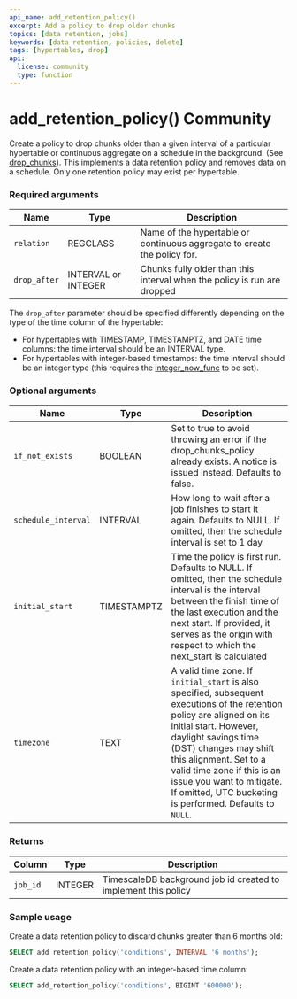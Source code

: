```yaml
---
api_name: add_retention_policy()
excerpt: Add a policy to drop older chunks
topics: [data retention, jobs]
keywords: [data retention, policies, delete]
tags: [hypertables, drop]
api:
  license: community
  type: function
---
```


# add_retention_policy() <Tag type="community">Community</Tag>

Create a policy to drop chunks older than a given interval of a particular
hypertable or continuous aggregate on a schedule in the background. (See [drop_chunks][drop_chunks]).
This implements a data retention policy and removes data on a schedule. Only
one retention policy may exist per hypertable.

### Required arguments

|Name|Type|Description|
|---|---|---|
| `relation` | REGCLASS | Name of the hypertable or continuous aggregate to create the policy for. |
| `drop_after` | INTERVAL or INTEGER | Chunks fully older than this interval when the policy is run are dropped|

The `drop_after` parameter should be specified differently depending on the
type of the time column of the hypertable:

*   For hypertables with TIMESTAMP, TIMESTAMPTZ, and DATE time columns: the time
interval should be an INTERVAL type.
*   For hypertables with integer-based timestamps: the time interval should be an
integer type (this requires the [integer_now_func][set_integer_now_func] to be set).

### Optional arguments

|Name|Type|Description|
|---|---|---|
| `if_not_exists` | BOOLEAN | Set to true to avoid throwing an error if the drop_chunks_policy already exists. A notice is issued instead. Defaults to false. |
|`schedule_interval`|INTERVAL|How long to wait after a job finishes to start it again. Defaults to NULL. If omitted, then the schedule interval is set to 1 day|
|`initial_start`|TIMESTAMPTZ|Time the policy is first run. Defaults to NULL. If omitted, then the schedule interval is the interval between the finish time of the last execution and the next start. If provided, it serves as the origin with respect to which the next_start is calculated |
|`timezone`|TEXT|A valid time zone. If `initial_start` is also specified, subsequent executions of the retention policy are aligned on its initial start. However, daylight savings time (DST) changes may shift this alignment. Set to a valid time zone if this is an issue you want to mitigate. If omitted, UTC bucketing is performed. Defaults to `NULL`.|

### Returns

|Column|Type|Description|
|---|---|---|
|`job_id`| INTEGER |  TimescaleDB background job id created to implement this policy|

### Sample usage

Create a data retention policy to discard chunks greater than 6 months old:

```sql
SELECT add_retention_policy('conditions', INTERVAL '6 months');
```

Create a data retention policy with an integer-based time column:

```sql
SELECT add_retention_policy('conditions', BIGINT '600000');
```

[drop_chunks]: /api/:currentVersion:/hypertable/drop_chunks/
[set_integer_now_func]: /api/:currentVersion:/hypertable/set_integer_now_func/
